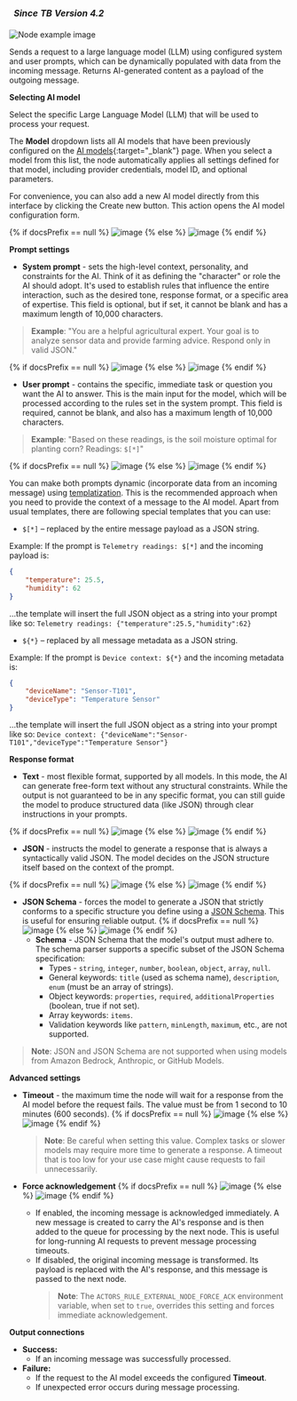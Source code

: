 <table style="width:250px;">
   <thead>
     <tr>
	 <td style="text-align: center"><strong><em>Since TB Version 4.2</em></strong></td>
     </tr>
   </thead>
</table> 

![Node example image](https://img.thingsboard.io/user-guide/rule-engine-2-0/nodes/external-nodes/external-ai-request.png)

Sends a request to a large language model (LLM) using configured system and user prompts, which can be dynamically populated with data from the incoming message. 
Returns AI-generated content as a payload of the outgoing message.

**Selecting AI model**

Select the specific Large Language Model (LLM) that will be used to process your request.

The <b>Model</b> dropdown lists all AI models that have been previously configured on the [AI models](/docs/{{docsPrefix}}samples/analytics/ai-models/){:target="_blank"} page.
When you select a model from this list, the node automatically applies all settings defined for that model, including provider credentials, model ID, and optional parameters.

For convenience, you can also add a new AI model directly from this interface by clicking the Create new button.
This action opens the AI model configuration form.

{% if docsPrefix == null %}
![image](https://img.thingsboard.io/user-guide/rule-engine-2-0/nodes/external-ai-request-ai-model-ce.png)
{% else %}
![image](https://img.thingsboard.io/user-guide/rule-engine-2-0/nodes/external-ai-request-ai-model-pe.png)
{% endif %}

**Prompt settings**

- **System prompt** - sets the high-level context, personality, and constraints for the AI. Think of it as defining the "character" or role the AI should adopt. It's used to establish rules that influence the entire interaction, such as the desired tone, response format, or a specific area of expertise. This field is optional, but if set, it cannot be blank and has a maximum length of 10,000 characters.
> **Example**: "You are a helpful agricultural expert. Your goal is to analyze sensor data and provide farming advice. Respond only in valid JSON."

{% if docsPrefix == null %}
![image](https://img.thingsboard.io/user-guide/rule-engine-2-0/nodes/external-ai-request-system-prompt.png)
{% else %}
![image](https://img.thingsboard.io/user-guide/rule-engine-2-0/nodes/external-ai-request-system-prompt.png)
{% endif %}

- **User prompt** - contains the specific, immediate task or question you want the AI to answer. This is the main input for the model, which will be processed according to the rules set in the system prompt. This field is required, cannot be blank, and also has a maximum length of 10,000 characters.
> **Example**: "Based on these readings, is the soil moisture optimal for planting corn? Readings: `$[*]`"

{% if docsPrefix == null %}
![image](https://img.thingsboard.io/user-guide/rule-engine-2-0/nodes/external-ai-request-user-prompt.png)
{% else %}
![image](https://img.thingsboard.io/user-guide/rule-engine-2-0/nodes/external-ai-request-user-prompt.png)
{% endif %}

You can make both prompts dynamic (incorporate data from an incoming message) using [templatization](/docs/{{docsPrefix}}user-guide/templatization/). This is the recommended approach when you need to provide the context of a message to the AI model.
Apart from usual templates, there are following special templates that you can use:
- `$[*]` – replaced by the entire message payload as a JSON string.
 
Example: If the prompt is `Telemetry readings: $[*]` and the incoming payload is:
```json
{
    "temperature": 25.5,
    "humidity": 62
}
```
...the template will insert the full JSON object as a string into your prompt like so: `Telemetry readings: {"temperature":25.5,"humidity":62}`

- `${*}` – replaced by all message metadata as a JSON string.

Example: If the prompt is `Device context: ${*}` and the incoming metadata is:
```json
{
    "deviceName": "Sensor-T101",
    "deviceType": "Temperature Sensor"
}
```
...the template will insert the full JSON object as a string into your prompt like so: `Device context: {"deviceName":"Sensor-T101","deviceType":"Temperature Sensor"}`

**Response format**

- **Text** - most flexible format, supported by all models. In this mode, the AI can generate free-form text without any structural constraints. While the output is not guaranteed to be in any specific format, you can still guide the model to produce structured data (like JSON) through clear instructions in your prompts.

{% if docsPrefix == null %}
![image](https://img.thingsboard.io/user-guide/rule-engine-2-0/nodes/external-ai-request-response-format-text-ce.png)
{% else %}
![image](https://img.thingsboard.io/user-guide/rule-engine-2-0/nodes/external-ai-request-response-format-text-pe.png)
{% endif %}

- **JSON** - instructs the model to generate a response that is always a syntactically valid JSON. The model decides on the JSON structure itself based on the context of the prompt.

{% if docsPrefix == null %}
![image](https://img.thingsboard.io/user-guide/rule-engine-2-0/nodes/external-ai-request-response-format-json-ce.png)
{% else %}
![image](https://img.thingsboard.io/user-guide/rule-engine-2-0/nodes/external-ai-request-response-format-json-pe.png)
{% endif %}

- **JSON Schema** - forces the model to generate a JSON that strictly conforms to a specific structure you define using a [JSON Schema](https://json-schema.org/). This is useful for ensuring reliable output.
  {% if docsPrefix == null %}
  ![image](https://img.thingsboard.io/user-guide/rule-engine-2-0/nodes/external-ai-request-response-format-json-schema-ce.png)
  {% else %}
  ![image](https://img.thingsboard.io/user-guide/rule-engine-2-0/nodes/external-ai-request-response-format-json-schema-pe.png)
  {% endif %}
  - **Schema** - JSON Schema that the model's output must adhere to. The schema parser supports a specific subset of the JSON Schema specification:
    - Types - `string`, `integer`, `number`, `boolean`, `object`, `array`, `null`.
    - General keywords: `title` (used as schema name), `description`, `enum` (must be an array of strings).
    - Object keywords: `properties`, `required`, `additionalProperties` (boolean, true if not set).
    - Array keywords: `items`. 
    - Validation keywords like `pattern`, `minLength`, `maximum`, etc., are not supported.

> **Note**: JSON and JSON Schema are not supported when using models from Amazon Bedrock, Anthropic, or GitHub Models.

**Advanced settings**

- **Timeout** - the maximum time the node will wait for a response from the AI model before the request fails. The value must be from 1 second to 10 minutes (600 seconds).
  {% if docsPrefix == null %}
  ![image](https://img.thingsboard.io/user-guide/rule-engine-2-0/nodes/external-ai-request-timeout.png)
  {% else %}
  ![image](https://img.thingsboard.io/user-guide/rule-engine-2-0/nodes/external-ai-request-timeout.png)
  {% endif %}
  > **Note**: Be careful when setting this value. Complex tasks or slower models may require more time to generate a response. A timeout that is too low for your use case might cause requests to fail unnecessarily.

- **Force acknowledgement**
  {% if docsPrefix == null %}
  ![image](https://img.thingsboard.io/user-guide/rule-engine-2-0/nodes/external-ai-request-force-ack.png)
  {% else %}
  ![image](https://img.thingsboard.io/user-guide/rule-engine-2-0/nodes/external-ai-request-force-ack.png)
  {% endif %}
  - If enabled, the incoming message is acknowledged immediately. A new message is created to carry the AI's response and is then added to the queue for processing by the next node. This is useful for long-running AI requests to prevent message processing timeouts.
  - If disabled, the original incoming message is transformed. Its payload is replaced with the AI's response, and this message is passed to the next node.
    > **Note**: The `ACTORS_RULE_EXTERNAL_NODE_FORCE_ACK` environment variable, when set to `true`, overrides this setting and forces immediate acknowledgement.

**Output connections**
* **Success:**
  * If an incoming message was successfully processed.
* **Failure:**
  * If the request to the AI model exceeds the configured **Timeout**.
  * If unexpected error occurs during message processing.
